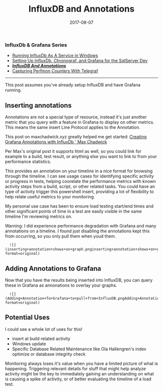 ﻿---
layout: post
title: InfluxDB and Annotations
date: 2017-08-07
tags: ["time-series","powershell","influxdb","monitoring","powershell","sql-server","cool-tools","development"]
---

### InfluxDb & Grafana Series

*   [Running InfluxDb As A Service in Windows](https://www.sheldonhull.com/blog/running-influxdb-as-a-service-in-windows?rq=influx)
*   [Setting Up InfluxDb, Chronograf, and Grafana for the SqlServer Dev
](https://www.sheldonhull.com/blog/setting-up-influxdb-chronograf-and-grafana-for-the-sqlserver-dev?rq=influx)
*   **_[InfluxDB And Annotations](https://www.sheldonhull.com/blog/influxdb-an-annotations)_**
*   [Capturing Perfmon Counters With Telegraf](https://www.sheldonhull.com/blog/Capturing-Perfmon-Counters-With-Telegraf)

* * *

This post assumes you've already setup InfluxDB and have Grafana running. 

## Inserting annotations

Annotations are not a special type of resource, instead it's just another metric that you query with a feature in Grafana to display on other metrics. This means the same insert Line Protocol applies to the Annotation. 

This post on maxchadwick.xyz greatly helped me get started: [Creating Grafana Annotations with InfluxDb ' Max Chadwick](http://bit.ly/2pgmwtH)

Per Max's original post it supports html as well, so you could link for example to a build, test result, or anything else you want to link to from your performance statistics. 

<script data-preserve-html-node="true" src="e95ca6d909f741ebe80fa28c6da4de5b.js"></script>

This provides an annotation on your timeline in a nice format for browsing through the timeline. I can see usage cases for identifying specific activity or progress in tests, helping coorelate the performance metrics with known activity steps from a build, script, or other related tasks. You could have an type of activity trigger this powershell insert, providing a lot of flexibility to help relate useful metrics to your monitoring.

My personal use case has been to ensure load testing start/end times and other significant points of time in a test are easily visible in the same timeline I'm reviewing metrics on. 

Warning: I did experience performance degradation with Grafana and many annotations on a timeline. I found just disabling the annotations kept this from occurring, so you only pull them when youd them.

      ![](inserting+annotation+shows+on+graph.pnginserting+annotation+shows+on+graph?format=original)

## Adding Annotations to Grafana

Now that you have the results being inserted into InfluxDB, you can query these in Grafana as annonations to overlay your graphs.

      ![](Adding+Annotation+To+Grafana+to+pull+from+InfluxDB.pngAdding+Annotation+To+Grafana+to+pull+from+InfluxDB?format=original)

## Potential Uses

I could see a whole lot of uses for this! 

*   insert at build related activity
*   Windows update
*   Specific Database Related Maintenance like Ola Hallengren&#39;s index optimize or database integrity check

Monitoring always loses it&#39;s value when you have a limited picture of what is happening. Triggering relevant details for stuff that might help analyze activity might be the key to immediately gaining an understanding on what is causing a spike of activity, or of better evaluating the timeline of a load test. 

